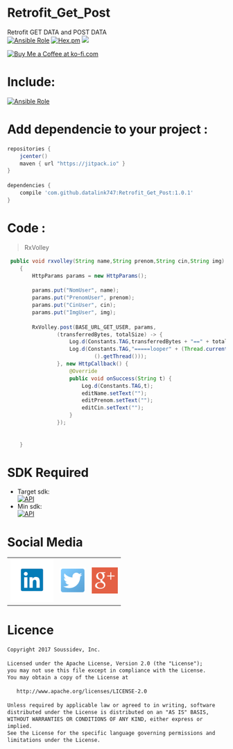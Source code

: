 # Retrofit_Get_Post
Retrofit GET DATA and POST DATA
<br>
[![Ansible Role](https://img.shields.io/badge/Developer-Soussidev-yellow.svg)]()
[![Hex.pm](https://img.shields.io/hexpm/l/plug.svg)]()
[![](https://jitpack.io/v/datalink747/Retrofit_Get_Post.svg)](https://jitpack.io/#datalink747/Retrofit_Get_Post)

<a href='https://ko-fi.com/A243447K' target='_blank'><img height='36' style='border:0px;height:36px;' src='https://az743702.vo.msecnd.net/cdn/kofi4.png?v=0' border='0' alt='Buy Me a Coffee at ko-fi.com' /></a>

# Include:
[![Ansible Role](https://img.shields.io/badge/Rx-Volley-ff2c94.svg?style=flat-square)](https://github.com/datalink747/Rx_java2_soussidev/blob/master/app/src/main/java/com/soussidev/kotlin/rx_java2_soussidev/RxSharedpref_fragment.java)

# Add dependencie to your project :

```gradle
repositories {
    jcenter()
    maven { url "https://jitpack.io" }
}

dependencies {
    compile 'com.github.datalink747:Retrofit_Get_Post:1.0.1'
}
```

# Code :
> RxVolley
```java
 public void rxvolley(String name,String prenom,String cin,String img)
    {
        HttpParams params = new HttpParams();

        params.put("NomUser", name);
        params.put("PrenomUser", prenom);
        params.put("CinUser", cin);
        params.put("ImgUser", img);

        RxVolley.post(BASE_URL_GET_USER, params,
                (transferredBytes, totalSize) -> {
                    Log.d(Constants.TAG,transferredBytes + "==" + totalSize);
                    Log.d(Constants.TAG,"=====looper" + (Thread.currentThread() == Looper.getMainLooper
                            ().getThread()));
                }, new HttpCallback() {
                    @Override
                    public void onSuccess(String t) {
                        Log.d(Constants.TAG,t);
                        editName.setText("");
                        editPrenom.setText("");
                        editCin.setText("");
                    }
                });


    }


```


# SDK Required
+ Target sdk:<br>
[![API](https://img.shields.io/badge/API-26%2B-brightgreen.svg?style=flat)](https://android-arsenal.com/api?level=23)
+ Min sdk:<br>
[![API](https://img.shields.io/badge/API-16%2B-orange.svg?style=flat)](https://android-arsenal.com/api?level=19)

# Social Media
<table style="border:0px;">
   <tr>
      <td>
<a href="https://www.linkedin.com/in/soussimohamed/">
<img src="picture/linkedin.png" height="100" width="100" alt="Soussi Mohamed">
</a>
      </td>
      <td>
         <a href="https://twitter.com/soussimohamed7/">
<img src="picture/Twitter.png" height="60" width="60" alt="Soussi Mohamed">
</a>
     </td>
        <td>
         <a href="https://plus.google.com/u/0/+SoussiMohamed747">
<img src="picture/googleplus.png" height="60" width="60" alt="Soussi Mohamed">
</a>
     </td>
  </tr> 
</table> 

# Licence
```
Copyright 2017 Soussidev, Inc.

Licensed under the Apache License, Version 2.0 (the "License");
you may not use this file except in compliance with the License.
You may obtain a copy of the License at

   http://www.apache.org/licenses/LICENSE-2.0

Unless required by applicable law or agreed to in writing, software
distributed under the License is distributed on an "AS IS" BASIS,
WITHOUT WARRANTIES OR CONDITIONS OF ANY KIND, either express or implied.
See the License for the specific language governing permissions and
limitations under the License.
```
